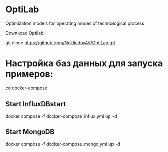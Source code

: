 # OptiLab
Optimization models for operating modes of technological process

Downkoad Optilab:

git clone https://github.com/NekliudovAV/OptiLab.git

# Настройка баз данных для запуска примеров: 

cd docker-compose

## Start InfluxDBstart

docker compose -f docker-compose_influx.yml up -d

## Start MongoDB

docker compose -f docker-compose_mongo.yml up -d
